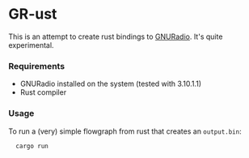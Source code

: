 # GR-ust

This is an attempt to create rust bindings to [GNURadio](https://www.gnuradio.org/). It's quite experimental.

### Requirements

* GNURadio installed on the system (tested with 3.10.1.1)
* Rust compiler

### Usage

To run a (very) simple flowgraph from rust that creates an `output.bin`:

```
  cargo run
```
